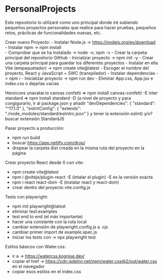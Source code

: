 # PersonalProjects

Este repositorio lo utilizaré como uno principal donde iré subiendo pequeños proyectos personales que realice para hacer pruebas, pequeños retos, prácticas de funcionalidades nuevas, etc.

Crear nuevo Proyecto:
    - Instalar Node.js -> https://nodejs.org/es/download
    - Instalar npm -> npm install   
    - Comprobar que se ha instalado -> node -v; npm -v
    - Crear la carpeta principal del repositorio GitHub
    - Inicializar proyecto -> npm init -y
    - Crear una carpeta principal para guardar los diferentes proyectos
    - Instalar en ella Vite (empaquetador) -> npm create vite@latest
    - Escoger el nombre del proyecto, React y JavaScript + SWC (transpilador)
    - Instalar dependencias -> npm i
    - Inicializar proyecto -> npm run dev
    - Eliminar App.css, App.jsx e index.css o dejarlas vacías

Heroicons
unavatar.io
canvas confetti => npm install canvas-confetti -E
inter standard => npm install standard -D (a nivel de proyecto y para congigurarlo, ir al package.json y añadir "devDependencies": {
    "standard": "^17.1.0"
  },
  "eslintConfig": {
    "extends": "./node_modules/standard/eslintrc.json"
  } y tener la extensión eslint) y/o? buscar extensión StandardJS

Pasar proyecto a producción:
  - npm run build
  - buscar https://app.netlify.com/drop/
  - dropear la carpeta dist creada en la misma ruta del proyecto en la página

Crear proyecto React desde 0 con vite:
  - npm create vite@latest
  - npm i @vitejs/plugin-react -E (intalar el plugin) -E es la versión exacta
  - npm i react react-dom -E  (instalar react y react-dom)
  - crear dentro del proyecto vite.config.js

Tests con playwright:
  - npm init playwright@latest
  - eliminar test.examples
  - test end to end (el más importante)
  - hacer una constante con la ruta local
  - cambiar extensión de playwright.config.js a .cjs
  - cambiar primer import de example.spec.js
  - iniciar los tests con -> npx playwright test

Estilos básicos con Water.css:
  - ir a -> https://watercss.kognise.dev/
  - copiar el href -> https://cdn.jsdelivr.net/npm/water.css@2/out/water.css en el navegador
  - copiar esos estilos en el index.css